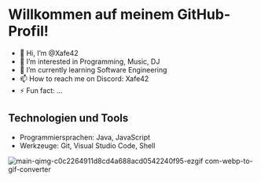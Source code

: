 # Willkommen auf meinem GitHub-Profil!

- 👋 Hi, I’m @Xafe42
- 👀 I’m interested in Programming, Music, DJ
- 🌱 I’m currently learning Software Engineering
- 📫 How to reach me on Discord: Xafe42
- ⚡ Fun fact: ...

## Technologien und Tools
- Programmiersprachen: Java, JavaScript
- Werkzeuge: Git, Visual Studio Code, Shell

![main-qimg-c0c2264911d8cd4a688acd0542240f95-ezgif com-webp-to-gif-converter](https://github.com/Xafe42/Xafe42/assets/167307478/827da1c5-6552-45d8-a3ab-016913e2f32a)


<!---
Xafe42/Xafe42 is a ✨ special ✨ repository because its `README.md` (this file) appears on your GitHub profile.
You can click the Preview link to take a look at your changes.
--->
